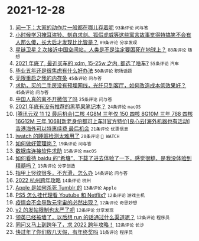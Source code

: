 # 2021-12-28

1. [问一下：大家的动作片一般都在哪儿存着呢](https://www.v2ex.com/t/824823) `93条评论` `问与答`
1. [小时候学习掩耳盗铃、刻舟求剑、狐假虎威等这些寓言故事觉得特搞笑不会有人那么傻，长大后才发现比比皆是？](https://www.v2ex.com/t/824769) `89条评论` `分享发现`
1. [星链卫星 2 次接近中国空间站，人类是不是注定要困死在地球上？](https://www.v2ex.com/t/824809) `88条评论` `随想`
1. [2021 年底了, 最近买车的 xdm, 15-25w 之内, 都选了啥车?](https://www.v2ex.com/t/824851) `55条评论` `汽车`
1. [毕业五年还是很焦虑有什么好办法](https://www.v2ex.com/t/824812) `50条评论` `职场话题`
1. [无限重启之我的内存条](https://www.v2ex.com/t/824774) `45条评论` `问与答`
1. [求助，买的二手房没有预埋网线，光纤只到客厅，如何改造成本低效果好？](https://www.v2ex.com/t/824790) `45条评论` `问与答`
1. [中国人真的离不开微信了吗](https://www.v2ex.com/t/824804) `25条评论` `问与答`
1. [2021 年底有没有推荐的黑苹果笔记本？](https://www.v2ex.com/t/824777) `24条评论` `macOS`
1. [[腾讯云双 11 12 最后机会]二核 4G8M 三年仅 150 四核 8G10M 三年 768 四核 16G12M 三年 1068[新老身份都可上车][官方特价]良心云[海外机器也有活动]香港海外可以特惠续费 最后机会](https://www.v2ex.com/t/824780) `21条评论` `优惠信息`
1. [iwatch 的睡眠检测太难用了](https://www.v2ex.com/t/824861) `20条评论` ` WATCH`
1. [如何做好管理岗？](https://www.v2ex.com/t/824821) `19条评论` `问与答`
1. [数据库连接软件求助](https://www.v2ex.com/t/824862) `15条评论` `macOS`
1. [如何看待 baidu 的“希壤”，下载了进去体验了一下，感觉很糙，是我没体验到精髓吗？](https://www.v2ex.com/t/824806) `15条评论` `分享创造`
1. [指甲上竖纹很多，不光滑，怎么办](https://www.v2ex.com/t/824826) `14条评论` `问与答`
1. [2022 杭州跨年攻略](https://www.v2ex.com/t/824798) `14条评论` `杭州`
1. [Apple 是如何杀死 Tumblr 的](https://www.v2ex.com/t/824854) `13条评论` `Apple`
1. [PS5 怎么挂代理看 Youtube 和 Netflix?](https://www.v2ex.com/t/824852) `12条评论` `游戏主机`
1. [疫情会不会导致元宇宙的必然出现？](https://www.v2ex.com/t/824845) `12条评论` `奇思妙想`
1. [v2 的发帖限制也太严了吧](https://www.v2ex.com/t/824859) `12条评论` `分享发现`
1. [领英已经被墙了，以后想 run 的话通过什么渠道呢？](https://www.v2ex.com/t/824839) `12条评论` `程序员`
1. [同问又马上到跨年了，求 2022 跨年攻略！](https://www.v2ex.com/t/824781) `12条评论` `长沙`
1. [快过年了你们放几天假，有年终奖吗](https://www.v2ex.com/t/824864) `11条评论` `程序员`
